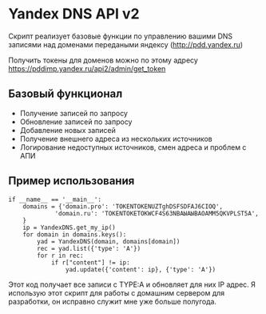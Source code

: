 # Yandex DNS API v2
Скрипт реализует базовые функции по управлению вашими DNS записями над доменами передаными
яндексу (http://pdd.yandex.ru)

Получить токены для доменов можно по этому адресу https://pddimp.yandex.ru/api2/admin/get_token
## Базовый функционал
  - Получение записей по запросу
  - Обновление записей по запросу
  - Добавление новых записей
  - Получение внешнего адреса из нескольких источников
  - Логирование недоступных источников, смен адреса и проблем с АПИ

## Пример использования
    if __name__ == '__main__':
        domains = {'domain.pro': 'TOKENTOKENUZTghDSFSDFAJ6CIOQ',
                 'domain.ru': 'TOKENTOKETOKWCF4S63NВАЫАЫВАOAMM5QKVPLST5A',
        }
        ip = YandexDNS.get_my_ip()
        for domain in domains.keys():
            yad = YandexDNS(domain, domains[domain])
            rec = yad.list({'type': 'A'})
            for r in rec:
                if r["content"] != ip:
                    yad.update({'content': ip}, {'type': 'A'})

Этот код получает все записи с TYPE:A и обновляет для них IP адрес. 
Я использую этот скрипт для работы с домашним сервером для разработки, он исправно служит мне уже больше полугода.

